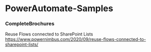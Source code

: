 # PowerAutomate-Samples

### CompleteBrochures
Reuse Flows connected to SharePoint Lists
https://www.powernimbus.com/2020/09/reuse-flows-connected-to-sharepoint-lists/
